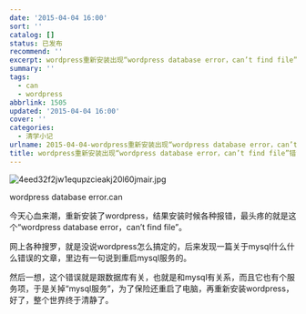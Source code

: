 ```yaml
---
date: '2015-04-04 16:00'
sort: ''
catalog: []
status: 已发布
recommend: ''
excerpt: wordpress重新安装出现“wordpress database error，can’t find file”错误
summary: ''
tags:
  - can
  - wordpress
abbrlink: 1505
updated: '2015-04-04 16:00'
cover: ''
categories:
  - 清学小记
urlname: 2015-04-04-wordpress重新安装出现“wordpress database error，can’t find file”错误
title: wordpress重新安装出现“wordpress database error，can’t find file”错误
---
```


![4eed32f2jw1equpzcieakj20l60jmair.jpg](http://ww4.sinaimg.cn/large/4eed32f2jw1equpzcieakj20l60jmair.jpg)


wordpress database error.can


今天心血来潮，重新安装了wordpress，结果安装时候各种报错，最头疼的就是这个“wordpress database error，can’t find file”。


网上各种搜罗，就是没说wordpress怎么搞定的，后来发现一篇关于mysql什么什么错误的文章，里边有一句说到重启mysql服务的。


然后一想，这个错误就是跟数据库有关，也就是和mysql有关系，而且它也有个服务项，于是关掉“mysql服务”，为了保险还重启了电脑，再重新安装wordpress，好了，整个世界终于清静了。

